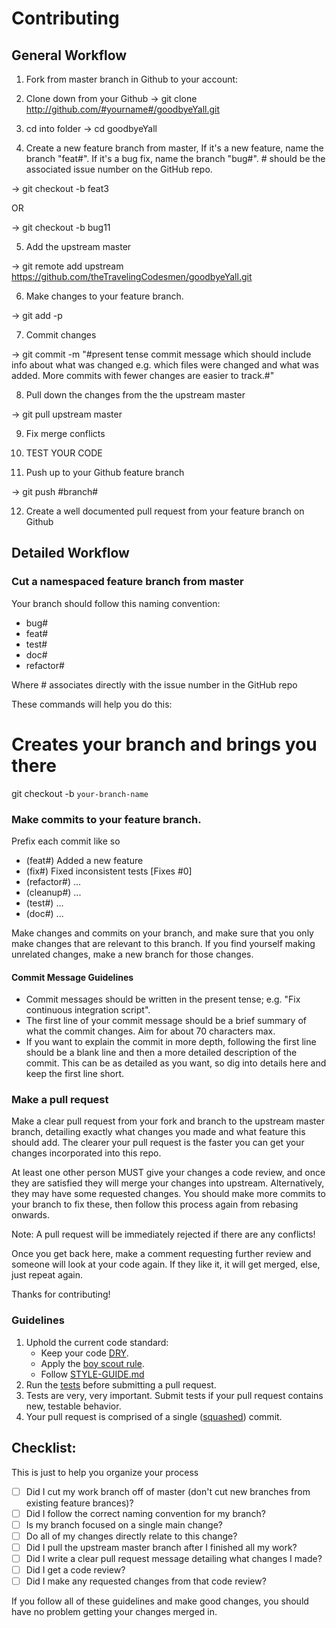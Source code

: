 # Contributing

## General Workflow

1. Fork from master branch in Github to your account:

2. Clone down from your Github
  -> git clone http://github.com/#yourname#/goodbyeYall.git

3. cd into folder
  -> cd goodbyeYall

4. Create a new feature branch from master, If it's a new feature, name the branch "feat#". If it's a bug fix, name the branch "bug#". # should be the associated issue number on the GitHub repo.

  -> git checkout -b feat3

  OR

  -> git checkout -b bug11

5. Add the upstream master

  -> git remote add upstream https://github.com/theTravelingCodesmen/goodbyeYall.git

6. Make changes to your feature branch.

  -> git add -p

7. Commit changes

  -> git commit -m "#present tense commit message which should include info about what was changed e.g. which files were changed and what was added. More commits with fewer changes are easier to track.#"

8. Pull down the changes from the the upstream master

  -> git pull upstream master

9. Fix merge conflicts

10. TEST YOUR CODE

11. Push up to your Github feature branch

  -> git push #branch#

12. Create a well documented pull request from your feature branch on Github


## Detailed Workflow

### Cut a namespaced feature branch from master

Your branch should follow this naming convention:
  - bug#
  - feat#
  - test#
  - doc#
  - refactor#

  Where # associates directly with the issue number in the GitHub repo

These commands will help you do this:

# Creates your branch and brings you there

git checkout -b `your-branch-name`

### Make commits to your feature branch.

Prefix each commit like so
  - (feat#) Added a new feature
  - (fix#) Fixed inconsistent tests [Fixes #0]
  - (refactor#) ...
  - (cleanup#) ...
  - (test#) ...
  - (doc#) ...

Make changes and commits on your branch, and make sure that you
only make changes that are relevant to this branch. If you find
yourself making unrelated changes, make a new branch for those
changes.

#### Commit Message Guidelines

- Commit messages should be written in the present tense; e.g. "Fix continuous
  integration script".
- The first line of your commit message should be a brief summary of what the
  commit changes. Aim for about 70 characters max. 
- If you want to explain the commit in more depth, following the first line should
  be a blank line and then a more detailed description of the commit. This can be
  as detailed as you want, so dig into details here and keep the first line short.


### Make a pull request

Make a clear pull request from your fork and branch to the upstream master
branch, detailing exactly what changes you made and what feature this
should add. The clearer your pull request is the faster you can get
your changes incorporated into this repo.

At least one other person MUST give your changes a code review, and once
they are satisfied they will merge your changes into upstream. Alternatively,
they may have some requested changes. You should make more commits to your
branch to fix these, then follow this process again from rebasing onwards.

Note: A pull request will be immediately rejected if there are any conflicts!

Once you get back here, make a comment requesting further review and
someone will look at your code again. If they like it, it will get merged,
else, just repeat again.

Thanks for contributing!

### Guidelines

1. Uphold the current code standard:
    - Keep your code [DRY][].
    - Apply the [boy scout rule][].
    - Follow [STYLE-GUIDE.md](STYLE-GUIDE.md)
1. Run the [tests][] before submitting a pull request.
1. Tests are very, very important. Submit tests if your pull request contains
   new, testable behavior.
1. Your pull request is comprised of a single ([squashed][]) commit.

## Checklist:

This is just to help you organize your process

- [ ] Did I cut my work branch off of master (don't cut new branches from existing feature brances)?
- [ ] Did I follow the correct naming convention for my branch?
- [ ] Is my branch focused on a single main change?
 - [ ] Do all of my changes directly relate to this change?
- [ ] Did I pull the upstream master branch after I finished all my
  work?
- [ ] Did I write a clear pull request message detailing what changes I made?
- [ ] Did I get a code review?
 - [ ] Did I make any requested changes from that code review?

If you follow all of these guidelines and make good changes, you should have
no problem getting your changes merged in.

<!-- Links -->
[pull request]: https://help.github.com/articles/using-pull-requests/
[DRY]: http://en.wikipedia.org/wiki/Don%27t_repeat_yourself
[boy scout rule]: http://programmer.97things.oreilly.com/wiki/index.php/The_Boy_Scout_Rule
[squashed]: http://gitready.com/advanced/2009/02/10/squashing-commits-with-rebase.html
<!-- A link to your directory of tests on github -->
[tests]: tests/
